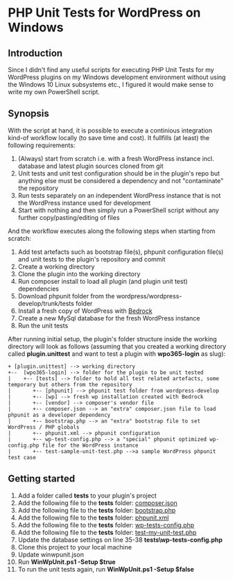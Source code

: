 # PHP Unit Tests for WordPress on Windows

## Introduction

Since I didn't find any useful scripts for executing PHP Unit Tests for my WordPress plugins on my Windows development environment without using the Windows 10 Linux subsystems etc., I figured it would make sense to write my own PowerShell script.

## Synopsis

With the script at hand, it is possible to execute a continious integration kind-of workflow locally (to save time and cost). It fullfills (at least) the following requirements:

1. (Always) start from scratch i.e. with a fresh WordPress instance incl. database and latest plugin sources cloned from git
2. Unit tests and unit test configuration should be in the plugin's repo but anything else must be considered a dependency and not "contaminate" the repository
3. Run tests separately on an independent WordPress instance that is not the WordPress instance used for development
4. Start with nothing and then simply run a PowerShell script without any further copy/pasting/editing of files

And the workflow executes along the following steps when starting from scratch:

1. Add test artefacts such as bootstrap file(s), phpunit configuration file(s) and unit tests to the plugin's repository and commit
2. Create a working directory
3. Clone the plugin into the working directory
4. Run composer install to load all plugin (and plugin unit test) dependencies
5. Download phpunit folder from the wordpress/wordpress-develop/trunk/tests folder
6. Install a fresh copy of WordPress with [Bedrock](https://roots.io/bedrock/)
7. Create a new MySql database for the fresh WordPress instance
8. Run the unit tests

After running initial setup, the plugin's folder structure inside the working directory will look as follows (assuming that you created a working directory called **plugin.unittest** and want to test a plugin with **wpo365-login** as slug):

```code
+ [plugin.unittest] --> working directory
+--  [wpo365-login] --> folder for the plugin to be unit tested
|    +-- [tests] --> folder to hold all test related artefacts, some temporary but others from the repository
|       +-- [phpunit] --> phpunit test folder from wordpress-develop
|       +-- [wp] --> fresh wp installation created with Bedrock
|       +-- [vendor] --> composer's vendor file
|       +-- composer.json --> an "extra" composer.json file to load phpunit as a developer dependency
|       +-- bootstrap.php --> an "extra" bootstrap file to set WordPress / PHP globals
|       +-- phpunit.xml --> phpunit configuration
|       +-- wp-test-config.php --> a "special" phpunit optimized wp-config.php file for the WordPress instance
|       +-- test-sample-unit-test.php -->a sample WordPress phpunit test case
```

## Getting started

1. Add a folder called **tests** to your plugin's project
2. Add the following file to the **tests** folder: [composer.json](sample-files/composer.json)
3. Add the following file to the **tests** folder: [bootstrap.php](sample-files/bootstrap.php)
4. Add the following file to the **tests** folder: [phpunit.xml](sample-files/phpunit.xml)
5. Add the following file to the **tests** folder: [wp-tests-config.php](sample-files/wp-tests-config.php)
6. Add the following file to the **tests** folder: [test-my-unit-test.php](sample-files/test-my-unit-test.php)
7. Update the database settings on line 35-38 **tests\wp-tests-config.php**
8. Clone this project to your local machine
9. Update winwpunit.json
10. Run **WinWpUnit.ps1 -Setup $true**
11. To run the unit tests again, run **WinWpUnit.ps1 -Setup $false**